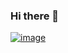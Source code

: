 ### Hi there 👋

[![image](https://user-images.githubusercontent.com/34960418/205523950-f16ef739-e365-460e-8237-d6d558ec5baf.png)](https://www.credly.com/badges/8c4df249-b3ad-48c8-8640-ea6e12b8d560)


<!--
**pirocorp/pirocorp** is a ✨ _special_ ✨ repository because its `README.md` (this file) appears on your GitHub profile.

Here are some ideas to get you started:

- 🔭 I’m currently working on ...
- 🌱 I’m currently learning ...
- 👯 I’m looking to collaborate on ...
- 🤔 I’m looking for help with ...
- 💬 Ask me about ...
- 📫 How to reach me: ...
- 😄 Pronouns: ...
- ⚡ Fun fact: ...
-->
